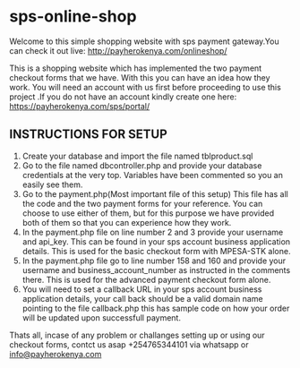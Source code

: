 # sps-online-shop
Welcome to this simple shopping website with sps payment gateway.You can check it out live: http://payherokenya.com/onlineshop/

This is a shopping website which has implemented the two payment checkout forms that we have. With this you can have an idea how they work. You will need an account with us first before proceeding to use this project .If you do not have an account kindly create one here: https://payherokenya.com/sps/portal/

## INSTRUCTIONS FOR SETUP
1. Create your database and import the file named tblproduct.sql
2. Go to the file named dbcontroller.php and provide your database credentials at the very top. Variables have been commented so you an easily see them.
3. Go to the payment.php(Most important file of this setup) This file has all the code and the two payment forms for your reference. You can choose to use either of them, but for this purpose we have provided both of them so that you can experience how they work.
4. In the payment.php file on line number 2 and 3 provide your username and api_key. This can be found in your sps account business application details. This is used for the basic checkout form with MPESA-STK alone.
5. In the payment.php file go to line number 158 and 160 and provide your username and business_account_number as instructed in the comments there. This is used for the advanced payment checkout form alone.
6. You will need to set a callback URL in your sps account business application details, your call back should be a valid domain name pointing to the file callback.php this has sample code on how your order will be updated upon successfull payment.


Thats all, incase of any problem or challanges setting up or using our checkout forms, contct us asap +254765344101 via whatsapp or info@payherokenya.com
